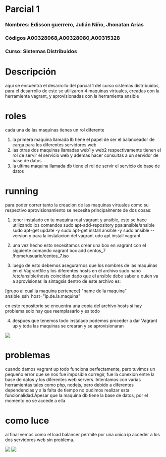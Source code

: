 # Parcial 1

### **Nombres:** Edisson guerrero, Julián Niño, Jhonatan Arias 
### **Códigos**  A00328068,A00328080,A00315328
### **Curso:** Sistemas Distribuidos


# Descripción
aquí se encuentra el desarrollo del parcial 1 del curso sistemas distribuidos, para el desarrollo de este se utilizaron 4 maquinas virtuales, creadas con la herramienta vagrant, y aprovisionadas con la herramienta ansible

# roles
cada una de las maquinas tienes un rol diferente
1) la primera maquina llamada lb tiene el papel de ser el balanceador de carga para los diferentes servidores web
2) las otras dos maquinas llamadas web1 y web2 respectivamente tienen el rol de servir el servicio web y ademas hacer consultas a un servidor de base de datos
3) la ultima maquina llamada db tiene el rol de servir el servicio de base de datos

# running
para poder correr tanto la creacion de las maquinas virtuales como su respectivo aprovisionamiento se necesita principalmente de dos cosas:

1) tener instalado en tu maquina real vagrant y ansible, esto se hace utilizando los comandos
sudo apt-add-repository ppa:ansible/ansible
sudo apt-get update -y
sudo apt-get install ansible -y
sudo ansible --version
y para la instalacion del vagrant 
udo apt install vagrant

2) una vez hecho esto necesitamos crear una box en vagrant con el siguiente comando
vagrant box add centos_7 /home/usuario/centos_7.iso

3) luego de esto debemos asegurarnos que los nombres de las maquinas en el Vagrantfile y los diferentes hosts en el archivo 
sudo nano /etc/ansible/hosts
coincidan dado que el ansible debe saber a quien va a aprovisionar.
 la sintagsis dentro de este archivo es:
 
 [grupo al cual la maquina pertenece]
"name de la maquina" ansible_ssh_host="ip.de.la.maquina"

en este repositorio se encuentra una copia del archivo hosts si hay problema
solo hay que reemplasarlo y es todo

4) despues que tenemos todo instalado podemos proceder a dar Vagrant up y toda las maquinas se crearan y se aprovisionaran

![][1]


# problemas
cuando damos vagrant up todo funciona perfectamente, pero tuvimos un pequeño error que se nos fue imposible corregir, fue la conexion entre la base de datos y los 
diferentes web servers. Intentamos con varias herramientas tales como php, nodejs, pero debido a diferentes dependencias y a la falta de tiempo 
no pudimos realizar esta funcionalidad.Apesar que la maquina db tiene la base de datos, por el momento no se accede a ella

# como luce 
al final vemos como el load balancer permite por una unica ip acceder a los dos servidores web sin problema.

![][2]
![][3]






[1]:images/1.png
[2]:images/2.png
[3]:images/3.png



